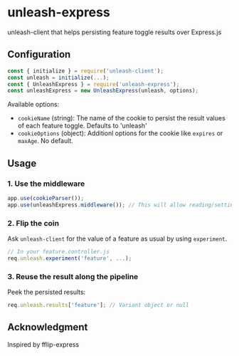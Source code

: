 # unleash-express

unleash-client that helps persisting feature toggle results over Express.js

## Configuration

```js
const { initialize } = require('unleash-client');
const unleash = initialize(...);
const { UnleashExpress } = require('unleash-express');
const unleashExpress = new UnleashExpress(unleash, options);
```

Available options:
* `cookieName` (string): The name of the cookie to persist the result values of each feature toggle. Defaults to 'unleash'
* `cookieOptions` (object): Additionl options for the cookie like `expires` or `maxAge`. No default.

## Usage

### 1. Use the middleware

```js
app.use(cookieParser());
app.use(unleashExpress.middleware()); // This will allow reading/setting the cookies
```

### 2. Flip the coin

Ask `unleash-client` for the value of a feature as usual by using `experiment`.

```js
// In your feature.controller.js
req.unleash.experiment('feature', ...);
```

### 3. Reuse the result along the pipeline

Peek the persisted results:
```js
req.unleash.results['feature']; // Variant object or null
```

## Acknowledgment

Inspired by fflip-express
